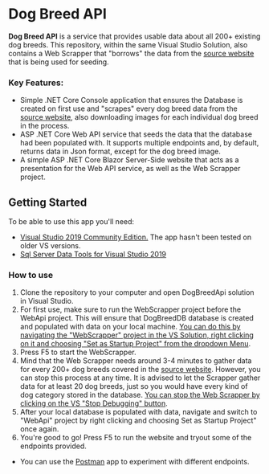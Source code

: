 # Dog Breed API
**Dog Breed API** is a service that provides usable data about all 200+ existing dog breeds. This repository, within the same Visual Studio Solution, also contains a Web Scrapper that "borrows" the data from the [source website](http://www.vetstreet.com/dogs) that is being used for seeding.

### Key Features:
* Simple .NET Core Console application that ensures the Database is created on first use and "scrapes" every dog breed data from the [source website](http://www.vetstreet.com/dogs), also downloading images for each individual dog breed in the process.
* ASP .NET Core Web API service that seeds the data that the database had been populated with. It supports multiple endpoints and, by default, returns data in Json format, except for the dog breed image.
* A simple ASP .NET Core Blazor Server-Side website that acts as a presentation for the Web API service, as well as the Web Scrapper project.

## Getting Started
To be able to use this app you'll need:
* [Visual Studio 2019 Community Edition.](https://visualstudio.microsoft.com/downloads/) The app hasn't been tested on older VS versions.
* [Sql Server Data Tools for Visual Studio 2019](https://docs.microsoft.com/en-us/sql/ssdt/download-sql-server-data-tools-ssdt?view=sql-server-2017)

### How to use
1. Clone the repository to your computer and open DogBreedApi solution in Visual Studio.
2. For first use, make sure to run the WebScrapper project before the WebApi project. This will ensure that DogBreedDB database is created and populated with data on your local machine. <u>You can do this by navigating the "WebScrapper" project in the VS Solution, right clicking on it and choosing "Set as Startup Project" from the dropdown Menu</u>.
3. Press F5 to start the WebScrapper.
 3. Mind that the Web Scrapper needs around 3-4 minutes to gather data for every 200+ dog breeds covered in the [source website](http://www.vetstreet.com/dogs). However, you can stop this process at any time. It is advised to let the Scrapper gather data for at least 20 dog breeds, just so you would have every kind of dog category stored in the database. <u>You can stop the Web Scrapper by clicking on the VS "Stop Debugging" button</u>.
4. After your local database is populated with data, navigate and switch to "WebApi" project by right clicking and choosing Set as Startup Project" once again.
5. You're good to go! Press F5 to run the website and tryout some of the endpoints provided.
  * You can use the [Postman](https://www.postman.com/downloads/) app to experiment with different endpoints.
